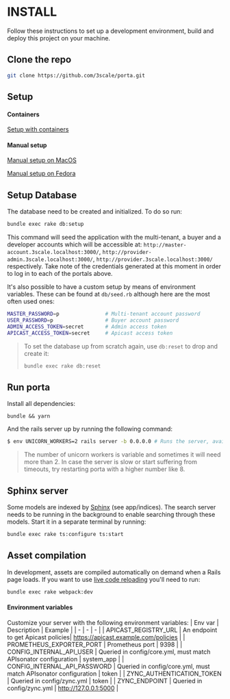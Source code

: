 # INSTALL

Follow these instructions to set up a development environment, build and deploy this project on your machine.

## Clone the repo

```bash
git clone https://github.com/3scale/porta.git
```

## Setup
#### Containers

[Setup with containers](./containers_setup.md)

#### Manual setup

[Manual setup on MacOS](./osx-manual-setup.md)

[Manual setup on Fedora](./fedora-manual-setup.md)

## Setup Database

The database need to be created and initialized. To do so run:

```sh
bundle exec rake db:setup
```

This command will seed the application with the multi-tenant, a buyer and a developer accounts which will be accessible at: `http://master-account.3scale.localhost:3000/`, `http://provider-admin.3scale.localhost:3000/`, `http://provider.3scale.localhost:3000/` respectively. Take note of the credentials generated at this moment in order to log in to each of the portals above.

It's also possible to have a custom setup by means of environment variables. These can be found at `db/seed.rb` although here are the most often used ones:

```sh
MASTER_PASSWORD=p               # Multi-tenant account password
USER_PASSWORD=p                 # Buyer account password
ADMIN_ACCESS_TOKEN=secret       # Admin access token
APICAST_ACCESS_TOKEN=secret     # Apicast access token
```

> To set the database up from scratch again, use `db:reset` to drop and create it:
>
> ```sh
> bundle exec rake db:reset
> ```

## Run porta

Install all dependencies:
```
bundle && yarn
```

And the rails server up by running the following command:

```bash
$ env UNICORN_WORKERS=2 rails server -b 0.0.0.0 # Runs the server, available at localhost:3000
```

> The number of unicorn workers is variable and sometimes it will need more than 2. In case the server is slow or start suffering from timeouts, try restarting porta with a higher number like 8.

## Sphinx server

Some models are indexed by [Sphinx](http://sphinxsearch.com/) (see app/indices). The search server needs to be running in the background to enable searching through these models. Start it in a separate terminal by running:

```sh
bundle exec rake ts:configure ts:start
```

## Asset compilation

In development, assets are compiled automatically on demand when a Rails page loads. If you want to use [live code reloading](https://guides.rubyonrails.org/webpacker.html#running-webpacker-in-development) you'll need to run:

```sh
bundle exec rake webpack:dev
```

#### Environment variables

Customize your server with the following environment variables:
| Env var | Description | Example |
| - | - | - |
| APICAST_REGISTRY_URL | An endpoint to get Apicast policies| https://apicast.example.com/policies |
| PROMETHEUS_EXPORTER_PORT | Prometheus port | 9398 |
| CONFIG_INTERNAL_API_USER | Queried in config/core.yml, must match APIsonator configuration  | system_app |
| CONFIG_INTERNAL_API_PASSWORD | Queried in config/core.yml, must match APIsonator configuration | token |
| ZYNC_AUTHENTICATION_TOKEN | Queried in config/zync.yml | token |
| ZYNC_ENDPOINT | Queried in config/zync.yml | http://127.0.0.1:5000 |
